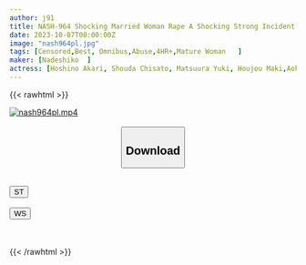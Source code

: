 ```yaml
---
author: j91
title: NASH-964 Shocking Married Woman Rape A Shocking Strong Incident That Happened In Broad Daylight! ! Record Of Housewives Screaming And Moaning In Agony After Being Raped. 8 People, 4 Hours
date: 2023-10-07T00:00:00Z
image: "nash964pl.jpg"
tags: [Censored,Best, Omnibus,Abuse,4HR+,Mature Woman	]
maker: [Nadeshiko  ]
actress: [Hoshino Akari, Shouda Chisato, Matsuura Yuki, Houjou Maki,Aoki Rei, Momoka Marie, Aoki Miku,Takikawa Kanon ]
---
```



{{< rawhtml >}}

<div class="video" data-videoid="2O303MRadJiK7V">
    <a href="javascript:;">
        <img src="https://my.j91.asia/posts/nash964pl/nash964pl.jpg" width="WIDTH" height="HEIGHT" alt="nash964pl.mp4" loading="lazy">
    </a>
</div>

<script type="text/javascript" src="https://j91.asia/asset/on-demand-st.js"></script>

<br>
  <link rel="stylesheet" href="https://j91.asia/asset/bs5.css">
  
  <center>
  <button class="btn btn-primary" type="button" data-bs-toggle="collapse" data-bs-target=".multi-collapse" aria-expanded="false" aria-controls="multiCollapseExample1 multiCollapseExample2"><h2>Download</h2></button></center>
</p>
<div class="row">
  <div class="col">
    <div class="collapse multi-collapse" id="multiCollapseExample1">
      <div class="card card-body">
	      	      <br>
<div class="buttons">  
<a href="https://streamtape.to/v/2O303MRadJiK7V"><button class="btn-hover color-3"><i class="fa fa-download"></i> ST</button></a></div>
    </div>
  </div>
</div>
  <div class="col">
    <div class="collapse multi-collapse" id="multiCollapseExample2">
      <div class="card card-body">
	      <br>
<div class="buttons">
    <a href="https://wolfstream.tv/s8g3q4y84uam"><button class="btn-hover color-9"><i class="fa fa-download"></i> WS</button></a></div>
<br><br>
      </div>
    </div>
  </div>
</div>

{{< /rawhtml >}}